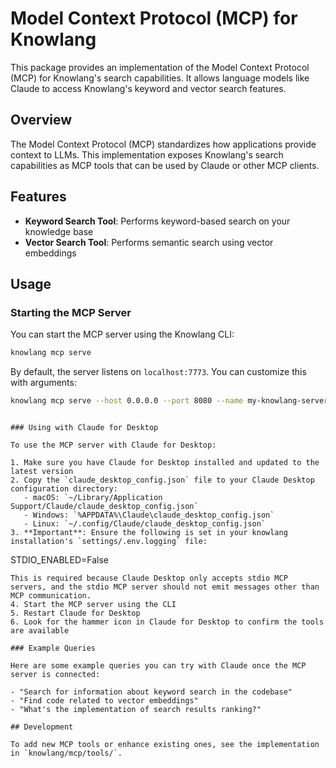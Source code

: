 # Model Context Protocol (MCP) for Knowlang

This package provides an implementation of the Model Context Protocol (MCP) for Knowlang's search capabilities. It allows language models like Claude to access Knowlang's keyword and vector search features.

## Overview

The Model Context Protocol (MCP) standardizes how applications provide context to LLMs. This implementation exposes Knowlang's search capabilities as MCP tools that can be used by Claude or other MCP clients.

## Features

- **Keyword Search Tool**: Performs keyword-based search on your knowledge base
- **Vector Search Tool**: Performs semantic search using vector embeddings


## Usage

### Starting the MCP Server

You can start the MCP server using the Knowlang CLI:

```bash
knowlang mcp serve
```

By default, the server listens on `localhost:7773`. You can customize this with arguments:

```bash
knowlang mcp serve --host 0.0.0.0 --port 8080 --name my-knowlang-server
```
```

### Using with Claude for Desktop

To use the MCP server with Claude for Desktop:

1. Make sure you have Claude for Desktop installed and updated to the latest version
2. Copy the `claude_desktop_config.json` file to your Claude Desktop configuration directory:
   - macOS: `~/Library/Application Support/Claude/claude_desktop_config.json`
   - Windows: `%APPDATA%\Claude\claude_desktop_config.json`
   - Linux: `~/.config/Claude/claude_desktop_config.json`
3. **Important**: Ensure the following is set in your knowlang installation's `settings/.env.logging` file:
   ```
   STDIO_ENABLED=False
   ```
   This is required because Claude Desktop only accepts stdio MCP servers, and the stdio MCP server should not emit messages other than MCP communication.
4. Start the MCP server using the CLI
5. Restart Claude for Desktop
6. Look for the hammer icon in Claude for Desktop to confirm the tools are available

### Example Queries

Here are some example queries you can try with Claude once the MCP server is connected:

- "Search for information about keyword search in the codebase"
- "Find code related to vector embeddings"
- "What's the implementation of search results ranking?"

## Development

To add new MCP tools or enhance existing ones, see the implementation in `knowlang/mcp/tools/`.
